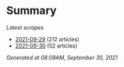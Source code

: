# Summary
*Latest scrapes*
* [2021-09-29](https://github.com/nuuuwan/news_lk/blob/data/news_lk.2021-09-29.json) (212 articles)
* [2021-09-30](https://github.com/nuuuwan/news_lk/blob/data/news_lk.2021-09-30.json) (52 articles)

*Generated at 08:09AM, September 30, 2021*